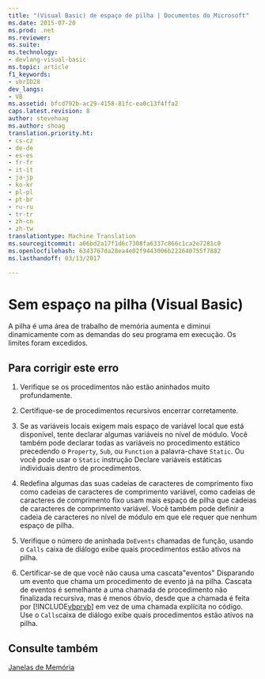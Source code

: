 ```yaml
---
title: "(Visual Basic) de espaço de pilha | Documentos do Microsoft"
ms.date: 2015-07-20
ms.prod: .net
ms.reviewer: 
ms.suite: 
ms.technology:
- devlang-visual-basic
ms.topic: article
f1_keywords:
- vbrID28
dev_langs:
- VB
ms.assetid: bfcd792b-ac29-4158-81fc-ea0c13f4ffa2
caps.latest.revision: 8
author: stevehoag
ms.author: shoag
translation.priority.ht:
- cs-cz
- de-de
- es-es
- fr-fr
- it-it
- ja-jp
- ko-kr
- pl-pl
- pt-br
- ru-ru
- tr-tr
- zh-cn
- zh-tw
translationtype: Machine Translation
ms.sourcegitcommit: a06bd2a17f1d6c7308fa6337c866c1ca2e7281c0
ms.openlocfilehash: 6343767da28ea4e02f9443006b222640755f7882
ms.lasthandoff: 03/13/2017

---
```

# <a name="out-of-stack-space-visual-basic"></a>Sem espaço na pilha (Visual Basic)
A pilha é uma área de trabalho de memória aumenta e diminui dinamicamente com as demandas do seu programa em execução. Os limites foram excedidos.  
  
## <a name="to-correct-this-error"></a>Para corrigir este erro  
  
1.  Verifique se os procedimentos não estão aninhados muito profundamente.  
  
2.  Certifique-se de procedimentos recursivos encerrar corretamente.  
  
3.  Se as variáveis locais exigem mais espaço de variável local que está disponível, tente declarar algumas variáveis no nível de módulo. Você também pode declarar todas as variáveis no procedimento estático precedendo o `Property`, `Sub`, ou `Function` a palavra-chave `Static`. Ou você pode usar o `Static` instrução Declare variáveis estáticas individuais dentro de procedimentos.  
  
4.  Redefina algumas das suas cadeias de caracteres de comprimento fixo como cadeias de caracteres de comprimento variável, como cadeias de caracteres de comprimento fixo usam mais espaço de pilha que cadeias de caracteres de comprimento variável. Você também pode definir a cadeia de caracteres no nível de módulo em que ele requer que nenhum espaço de pilha.  
  
5.  Verifique o número de aninhada `DoEvents` chamadas de função, usando o `Calls` caixa de diálogo exibe quais procedimentos estão ativos na pilha.  
  
6.  Certificar-se de que você não causa uma cascata"eventos" Disparando um evento que chama um procedimento de evento já na pilha. Cascata de eventos é semelhante a uma chamada de procedimento não finalizada recursiva, mas é menos óbvio, desde que a chamada é feita por [!INCLUDE[vbprvb](../../../csharp/programming-guide/concepts/linq/includes/vbprvb_md.md)] em vez de uma chamada explícita no código. Use o `Calls`caixa de diálogo exibe quais procedimentos estão ativos na pilha.  
  
## <a name="see-also"></a>Consulte também  
 [Janelas de Memória](https://docs.microsoft.com/visualstudio/debugger/memory-windows)
